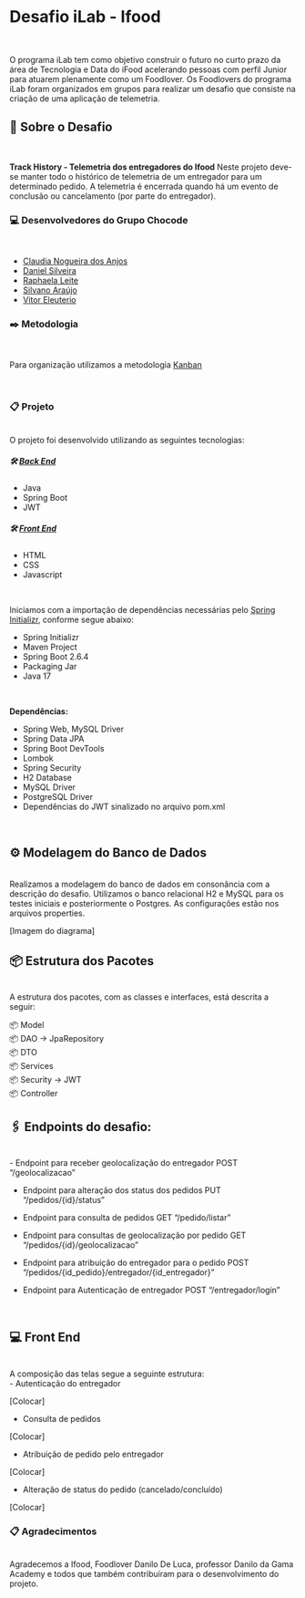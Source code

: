 # Desafio iLab - Ifood
<br />

O programa iLab tem como objetivo construir o futuro no curto prazo da área de Tecnologia e Data do iFood acelerando pessoas com perfil Junior para atuarem plenamente como um Foodlover.
Os Foodlovers do programa iLab foram organizados em grupos para realizar um desafio que consiste na criação de uma aplicação de telemetria.
<br />

## 🚀 Sobre o Desafio
<br />

**Track History - Telemetria dos entregadores do Ifood**
Neste projeto deve-se manter todo o histórico de telemetria de um entregador para um determinado pedido. A telemetria é encerrada quando há um evento de conclusão ou cancelamento (por parte do entregador).
<br />

### 💻 Desenvolvedores do Grupo Chocode
<br />

- [Claudia Nogueira dos Anjos](https://github.com/AnjosClaudia)
- [Daniel Silveira](https://github.com/smarticogit)
- [Raphaela Leite](https://github.com/Raphaella-leite)
- [Silvano Araújo](https://github.com/Silvanoeng)
- [Vitor Eleuterio](https://github.com/SevenSecRS)

### ✒️ Metodologia
<br />

Para organização utilizamos a metodologia [Kanban](https://github.com/orgs/Chocode-iFood/projects/1)

<br />

### 📋 Projeto
<br />
O projeto foi desenvolvido utilizando as seguintes tecnologias:
<br />

##### 🛠 [Back End](https://github.com/Chocode-iFood/back)
 - Java
 - Spring Boot
 - JWT
 
##### 🛠 [Front End](https://github.com/Chocode-iFood/front)
- HTML 
- CSS
- Javascript
<br />

Iniciamos com a importação de dependências necessárias pelo [Spring Initializr](https://start.spring.io/), conforme segue abaixo:
- Spring Initializr 
- Maven Project
- Spring Boot 2.6.4
- Packaging Jar 
- Java 17
<br />

**Dependências:** 
- Spring Web, MySQL Driver
- Spring Data JPA
- Spring Boot DevTools
- Lombok
- Spring Security
- H2 Database
- MySQL Driver
- PostgreSQL Driver
- Dependências do JWT sinalizado no arquivo pom.xml
<br />

## ⚙️ Modelagem do Banco de Dados
<br />
Realizamos a modelagem do banco de dados em consonância com a descrição do desafio.
Utilizamos o banco relacional H2 e MySQL para os testes iniciais e posteriormente o Postgres. As configurações estão nos arquivos properties.
<br />

[Imagem do diagrama]
<br />

## 📦 Estrutura dos Pacotes
<br />
A estrutura dos pacotes, com as classes e interfaces, está descrita a seguir:

📦 Model
<br />
📦 DAO → JpaRepository
<br />
📦 DTO
<br />
📦 Services 
<br />
📦 Security → JWT
<br />
📦 Controller 
<br />

## 🖇 Endpoints do desafio: 
<br />
- Endpoint para receber geolocalização do entregador
	POST “/geolocalizacao”

- Endpoint para alteração dos status dos pedidos
	PUT “/pedidos/{id}/status” 

- Endpoint para consulta de pedidos 
	GET “/pedido/listar” 

- Endpoint para consultas de geolocalização por pedido 
	GET “/pedidos/{id}/geolocalizacao” 

- Endpoint para atribuição do entregador para o pedido
	POST “/pedidos/{id_pedido}/entregador/{id_entregador}”

- Endpoint para Autenticação de entregador 
            POST “/entregador/login”
<br />

## 💻 Front End
<br />
A composição das telas segue a seguinte estrutura:
<br />
- Autenticação do entregador

[Colocar]
<br />
- Consulta de pedidos

[Colocar]
<br />
- Atribuição de pedido pelo entregador

[Colocar]
<br />
- Alteração de status do pedido (cancelado/concluído)

[Colocar]
<br />
### 📋 Agradecimentos
<br />
Agradecemos a Ifood, Foodlover Danilo De Luca, professor Danilo da Gama Academy e todos que também contribuíram para o desenvolvimento do projeto.

